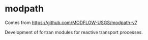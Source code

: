 # modpath

Comes from https://github.com/MODFLOW-USGS/modpath-v7

Development of fortran modules for reactive transport processes.